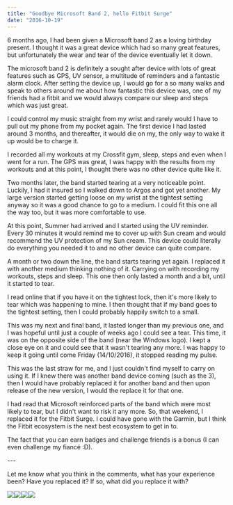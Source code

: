 ```yaml
---
title: "Goodbye Microsoft Band 2, hello Fitbit Surge"
date: "2016-10-19"
---
```


6 months ago, I had been given a Microsoft band 2 as a loving birthday present. I thought it was a great device which had so many great features, but unfortunately the wear and tear of the device eventually let it down.

The microsoft band 2 is definitely a sought after device with lots of great features such as GPS, UV sensor, a multitude of reminders and a fantastic alarm clock. After setting the device up, I would go for a so many walks and speak to others around me about how fantastic this device was, one of my friends had a fitbit and we would always compare our sleep and steps which was just great.

I could control my music straight from my wrist and rarely would I have to pull out my phone from my pocket again. The first device I had lasted around 3 months, and thereafter, it would die on my, the only way to wake it up would be to charge it.

I recorded all my workouts at my Crossfit gym, sleep, steps and even when I went for a run. The GPS was great, I was happy with the results from my workouts and at this point, I thought there was no other device quite like it.

Two months later, the band started tearing at a very noticeable point. Luckily, I had it insured so I walked down to Argos and got yet another. My large version started getting loose on my wrist at the tightest setting anyway so it was a good chance to go to a medium. I could fit this one all the way too, but it was more comfortable to use.

At this point, Summer had arrived and I started using the UV reminder. Every 30 minutes it would remind me to cover up with Sun cream and would recommend the UV protection of my Sun cream. This device could literally do everything you needed it to and no other device can quite compare.

A month or two down the line, the band starts tearing yet again. I replaced it with another medium thinking nothing of it. Carrying on with recording my workouts, steps and sleep. This one then only lasted a month and a bit, until it started to tear.

I read online that if you have it on the tightest lock, then it's more likely to tear which was happening to mine. I then thought that if my band goes to the tightest setting, then I could probably happily switch to a small.

This was my next and final band, it lasted longer than my previous one, and I was hopeful until just a couple of weeks ago I could see a tear. This time, it was on the opposite side of the band (near the Windows logo). I kept a close eye on it and could see that it wasn't tearing any more. I was happy to keep it going until come Friday (14/10/2016), it stopped reading my pulse.

This was the last straw for me, and I just couldn't find myself to carry on using it. If I knew there was another band device coming (such as the 3), then I would have probably replaced it for another band and then upon release of the new version, I would the replace it for that one.

I had read that Microsoft reinforced parts of the band which were most likely to tear, but I didn't want to risk it any more. So, that weekend, I replaced it for the Fitbit Surge. I could have gone with the Garmin, but I think the Fitbit ecosystem is the next best ecosystem to get in to.

The fact that you can earn badges and challenge friends is a bonus (I can even challenge my fiancé :D).

\---

Let me know what you think in the comments, what has your experience been? Have you replaced it? If so, what did you replace it with?

[![](https://ws-eu.amazon-adsystem.com/widgets/q?_encoding=UTF8&ASIN=B01600EFHC&Format=_SL160_&ID=AsinImage&MarketPlace=GB&ServiceVersion=20070822&WS=1&tag=fitness0d08-21)](https://www.amazon.co.uk/Microsoft-Band-2-Medium-Black/dp/B01600EFHC/ref=as_li_ss_il?ie=UTF8&qid=1476821888&sr=8-1&keywords=microsoft+band+2&linkCode=li2&tag=fitness0d08-21&linkId=a8dd2d993148bc3045fe00ac9c698bbe)![](https://ir-uk.amazon-adsystem.com/e/ir?t=fitness0d08-21&l=li2&o=2&a=B01600EFHC)[![](https://ws-eu.amazon-adsystem.com/widgets/q?_encoding=UTF8&ASIN=B00P9P6ZDW&Format=_SL160_&ID=AsinImage&MarketPlace=GB&ServiceVersion=20070822&WS=1&tag=fitness0d08-21)](https://www.amazon.co.uk/Fitbit-Surge-Ultimate-Fitness-Super/dp/B00P9P6ZDW/ref=as_li_ss_il?s=sports&ie=UTF8&qid=1476821952&sr=1-4&keywords=fitbit+surge&linkCode=li2&tag=fitness0d08-21&linkId=1d8e2f83a289cb2844e27294393a5baa)![](https://ir-uk.amazon-adsystem.com/e/ir?t=fitness0d08-21&l=li2&o=2&a=B00P9P6ZDW)

